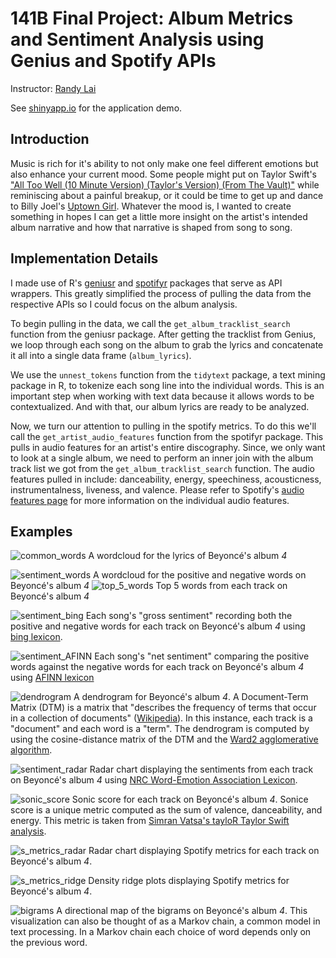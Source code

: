 # 141B Final Project: Album Metrics and Sentiment Analysis using Genius and Spotify APIs

Instructor: [Randy Lai](https://visit.randy.city/)

See [shinyapp.io](https://kiwilvio.shinyapps.io/Album_Analysis) for the application demo.

## Introduction

Music is rich for it's ability to not only make one feel different emotions but also enhance your current mood. Some people might put on Taylor Swift's ["All Too Well (10 Minute Version) (Taylor's Version) (From The Vault)"](https://www.youtube.com/watch?v=tollGa3S0o8) while reminiscing about a painful breakup, or it could be time to get up and dance to Billy Joel's [Uptown Girl](https://www.youtube.com/watch?v=hCuMWrfXG4E). Whatever the mood is, I wanted to create something in hopes I can get a little more insight on the artist's intended album narrative and how that narrative is shaped from song to song.

## Implementation Details

I made use of R's [geniusr](https://ewenme.github.io/geniusr/) and [spotifyr](https://www.rcharlie.com/spotifyr/) packages that serve as API wrappers. This greatly simplified the process of pulling the data from the respective APIs so I could focus on the album analysis.

To begin pulling in the data, we call the `get_album_tracklist_search` function from the geniusr package. After getting the tracklist from Genius, we loop through each song on the album to grab the lyrics and concatenate it all into a single data frame (`album_lyrics`).

We use the `unnest_tokens` function from the `tidytext` package, a text mining package in R, to tokenize each song line into the individual words. This is an important step when working with text data because it allows words to be contextualized. And with that, our album lyrics are ready to be analyzed.

Now, we turn our attention to pulling in the spotify metrics. To do this we'll call the `get_artist_audio_features` function from the spotifyr package. This pulls in audio features for an artist's entire discography. Since, we only want to look at a single album, we need to perform an inner join with the album track list we got from the `get_album_tracklist_search` function. The audio features pulled in include: danceability, energy, speechiness, acousticness, instrumentalness, liveness, and valence. Please refer to Spotify's [audio features page](https://developer.spotify.com/documentation/web-api/reference/#/operations/get-several-audio-features) for more information on the individual audio features.

## Examples

![common_words](examples/common_words.png)
A wordcloud for the lyrics of Beyoncé's album *4*

![sentiment_words](examples/sentiment_words.png)
A wordcloud for the positive and negative words on Beyoncé's album *4*
![top_5_words](examples/top_5_words.png)
Top 5 words from each track on Beyoncé's album *4*

![sentiment_bing](examples/sentiment_bing.png)
Each song's "gross sentiment" recording both the positive and negative words for each track on Beyoncé's album *4* using [bing lexicon](https://emilhvitfeldt.github.io/textdata/reference/lexicon_bing.html).

![sentiment_AFINN](examples/sentiment_AFINN.png)
Each song's "net sentiment" comparing the positive words against the negative words for each track on Beyoncé's album *4* using [AFINN lexicon](https://emilhvitfeldt.github.io/textdata/reference/lexicon_afinn.html)

![dendrogram](examples/dendrogram.png)
A dendrogram for Beyoncé's album *4*. A Document-Term Matrix (DTM) is a matrix that "describes the frequency of terms that occur in a collection of documents" ([Wikipedia](https://en.wikipedia.org/wiki/Document-term_matrix#:~:text=A%20document%2Dterm%20matrix%20is,and%20columns%20correspond%20to%20terms.)). In this instance, each track is a "document" and each word is a "term". The dendrogram is computed by using the cosine-distance matrix of the DTM and the [Ward2 agglomerative algorithm](https://arxiv.org/pdf/1111.6285.pdf).

![sentiment_radar](examples/sentiment_radar.png)
Radar chart displaying the sentiments from each track on Beyoncé's album *4* using [NRC Word-Emotion Association Lexicon](https://saifmohammad.com/WebPages/NRC-Emotion-Lexicon.htm).

![sonic_score](examples/sonic_score.png)
Sonic score for each track on Beyoncé's album *4*. Sonice score is a unique metric computed as the sum of valence, danceability, and energy. This metric is taken from [Simran Vatsa's tayloR Taylor Swift analysis](https://medium.com/@simranvatsa5/taylor-f656e2a09cc3).

![s_metrics_radar](examples/s_metrics_radar.png)
Radar chart displaying Spotify metrics for each track on Beyoncé's album *4*.

![s_metrics_ridge](examples/s_metrics_ridge.png)
Density ridge plots displaying Spotify metrics for Beyoncé's album *4*.

![bigrams](examples/bigrams.png)
A directional map of the bigrams on Beyoncé's album *4*. This visualization can also be thought of as a Markov chain, a common model in text processing. In a Markov chain each choice of word depends only on the previous word.
